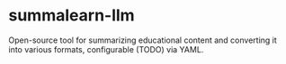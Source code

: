 # summalearn-llm
Open-source tool for summarizing educational content and converting it into various formats, configurable (TODO) via YAML.
